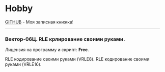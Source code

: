 # Hobby
[GITHUB](https://github.com) - Моя записная книжка!

<hr>

### Вектор-06Ц. RLE крлирование своими руками.

Лицензия на программу и скрипт: **Free**.

RLE кодирование своими руками (VRLE8).
RLE кодирование своими руками (VRLE16).
